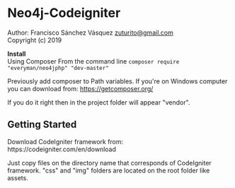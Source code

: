 <h1>Neo4j-Codeigniter</h1>
Author: Francisco Sánchez Vásquez <a href="mailto:zuturito@gmail.com">zuturito@gmail.com</a>  <br>
Copyright (c) 2019

<b>Install</b><br>
Using Composer
From the command line <code>composer require "everyman/neo4jphp" "dev-master"</code>

Previously add composer to Path variables.
If you're on Windows computer you can download from: https://getcomposer.org/

If you do it right then in the project folder will appear "vendor".


<h2>Getting Started</h2>
Download CodeIgniter framework from: https://codeigniter.com/en/download


Just copy files on the directory name that corresponds of CodeIgniter framework.
"css" and "img" folders are located on the root folder like assets.

